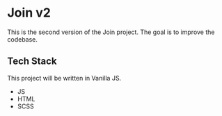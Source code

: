 # Join v2

This is the second version of the Join project. 
The goal is to improve the codebase.

## Tech Stack

This project will be written in Vanilla JS.  

- JS
- HTML
- SCSS
